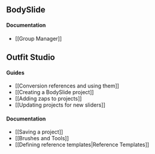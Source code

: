## BodySlide
#### Documentation
* [[Group Manager]]

## Outfit Studio
#### Guides
* [[Conversion references and using them]]
* [[Creating a BodySlide project]]
* [[Adding zaps to projects]]
* [[Updating projects for new sliders]]

#### Documentation
* [[Saving a project]]
* [[Brushes and Tools]]
* [[Defining reference templates|Reference Templates]]